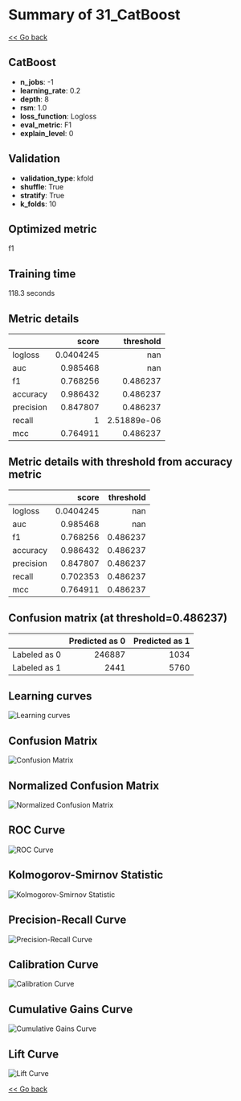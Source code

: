 # Summary of 31_CatBoost

[<< Go back](../README.md)


## CatBoost
- **n_jobs**: -1
- **learning_rate**: 0.2
- **depth**: 8
- **rsm**: 1.0
- **loss_function**: Logloss
- **eval_metric**: F1
- **explain_level**: 0

## Validation
 - **validation_type**: kfold
 - **shuffle**: True
 - **stratify**: True
 - **k_folds**: 10

## Optimized metric
f1

## Training time

118.3 seconds

## Metric details
|           |     score |     threshold |
|:----------|----------:|--------------:|
| logloss   | 0.0404245 | nan           |
| auc       | 0.985468  | nan           |
| f1        | 0.768256  |   0.486237    |
| accuracy  | 0.986432  |   0.486237    |
| precision | 0.847807  |   0.486237    |
| recall    | 1         |   2.51889e-06 |
| mcc       | 0.764911  |   0.486237    |


## Metric details with threshold from accuracy metric
|           |     score |   threshold |
|:----------|----------:|------------:|
| logloss   | 0.0404245 |  nan        |
| auc       | 0.985468  |  nan        |
| f1        | 0.768256  |    0.486237 |
| accuracy  | 0.986432  |    0.486237 |
| precision | 0.847807  |    0.486237 |
| recall    | 0.702353  |    0.486237 |
| mcc       | 0.764911  |    0.486237 |


## Confusion matrix (at threshold=0.486237)
|              |   Predicted as 0 |   Predicted as 1 |
|:-------------|-----------------:|-----------------:|
| Labeled as 0 |           246887 |             1034 |
| Labeled as 1 |             2441 |             5760 |

## Learning curves
![Learning curves](learning_curves.png)
## Confusion Matrix

![Confusion Matrix](confusion_matrix.png)


## Normalized Confusion Matrix

![Normalized Confusion Matrix](confusion_matrix_normalized.png)


## ROC Curve

![ROC Curve](roc_curve.png)


## Kolmogorov-Smirnov Statistic

![Kolmogorov-Smirnov Statistic](ks_statistic.png)


## Precision-Recall Curve

![Precision-Recall Curve](precision_recall_curve.png)


## Calibration Curve

![Calibration Curve](calibration_curve_curve.png)


## Cumulative Gains Curve

![Cumulative Gains Curve](cumulative_gains_curve.png)


## Lift Curve

![Lift Curve](lift_curve.png)



[<< Go back](../README.md)
